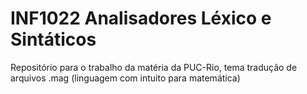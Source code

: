 # INF1022 Analisadores Léxico e Sintáticos

Repositório para o trabalho da matéria da PUC-Rio, tema tradução de arquivos .mag (linguagem com intuito para matemática)